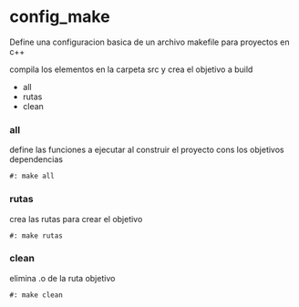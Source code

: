 # config_make

Define una configuracion basica de un archivo makefile para proyectos en c++

compila los elementos en la carpeta src y crea el objetivo a build

- all
- rutas
- clean

### all

define las funciones a ejecutar al construir el proyecto cons los objetivos dependencias

```
#: make all
```

### rutas

crea las rutas para crear el objetivo

```
#: make rutas
```

### clean

elimina .o de la ruta objetivo

```
#: make clean
```
